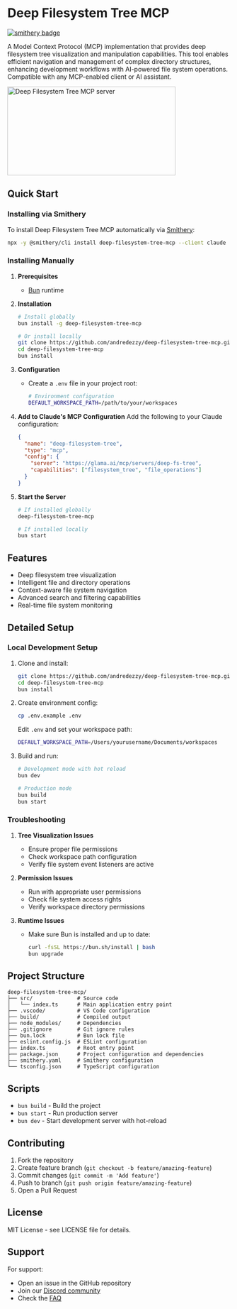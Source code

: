 # Deep Filesystem Tree MCP

[![smithery badge](https://smithery.ai/badge/deep-filesystem-tree-mcp)](https://smithery.ai/server/deep-filesystem-tree-mcp)

A Model Context Protocol (MCP) implementation that provides deep filesystem tree visualization and manipulation capabilities. This tool enables efficient navigation and management of complex directory structures, enhancing development workflows with AI-powered file system operations. Compatible with any MCP-enabled client or AI assistant.

<a href="https://glama.ai/mcp/servers/deep-fs-tree"><img width="380" height="200" src="https://glama.ai/mcp/servers/deep-fs-tree/badge" alt="Deep Filesystem Tree MCP server" /></a>

## Quick Start

### Installing via Smithery

To install Deep Filesystem Tree MCP automatically via [Smithery](https://smithery.ai/server/deep-filesystem-tree-mcp):

```bash
npx -y @smithery/cli install deep-filesystem-tree-mcp --client claude
```

### Installing Manually

1. **Prerequisites**

   - [Bun](https://bun.sh) runtime

2. **Installation**

   ```bash
   # Install globally
   bun install -g deep-filesystem-tree-mcp

   # Or install locally
   git clone https://github.com/andredezzy/deep-filesystem-tree-mcp.git
   cd deep-filesystem-tree-mcp
   bun install
   ```

3. **Configuration**

   - Create a `.env` file in your project root:
     ```bash
     # Environment configuration
     DEFAULT_WORKSPACE_PATH=/path/to/your/workspaces
     ```

4. **Add to Claude's MCP Configuration**
   Add the following to your Claude configuration:

   ```json
   {
     "name": "deep-filesystem-tree",
     "type": "mcp",
     "config": {
       "server": "https://glama.ai/mcp/servers/deep-fs-tree",
       "capabilities": ["filesystem_tree", "file_operations"]
     }
   }
   ```

5. **Start the Server**

   ```bash
   # If installed globally
   deep-filesystem-tree-mcp

   # If installed locally
   bun start
   ```

## Features

- Deep filesystem tree visualization
- Intelligent file and directory operations
- Context-aware file system navigation
- Advanced search and filtering capabilities
- Real-time file system monitoring

## Detailed Setup

### Local Development Setup

1. Clone and install:

   ```bash
   git clone https://github.com/andredezzy/deep-filesystem-tree-mcp.git
   cd deep-filesystem-tree-mcp
   bun install
   ```

2. Create environment config:

   ```bash
   cp .env.example .env
   ```

   Edit `.env` and set your workspace path:

   ```bash
   DEFAULT_WORKSPACE_PATH=/Users/yourusername/Documents/workspaces
   ```

3. Build and run:

   ```bash
   # Development mode with hot reload
   bun dev

   # Production mode
   bun build
   bun start
   ```

### Troubleshooting

1. **Tree Visualization Issues**

   - Ensure proper file permissions
   - Check workspace path configuration
   - Verify file system event listeners are active

2. **Permission Issues**

   - Run with appropriate user permissions
   - Check file system access rights
   - Verify workspace directory permissions

3. **Runtime Issues**
   - Make sure Bun is installed and up to date:
     ```bash
     curl -fsSL https://bun.sh/install | bash
     bun upgrade
     ```

## Project Structure

```
deep-filesystem-tree-mcp/
├── src/              # Source code
│   └── index.ts      # Main application entry point
├── .vscode/          # VS Code configuration
├── build/            # Compiled output
├── node_modules/     # Dependencies
├── .gitignore        # Git ignore rules
├── bun.lock          # Bun lock file
├── eslint.config.js  # ESLint configuration
├── index.ts          # Root entry point
├── package.json      # Project configuration and dependencies
├── smithery.yaml     # Smithery configuration
└── tsconfig.json     # TypeScript configuration
```

## Scripts

- `bun build` - Build the project
- `bun start` - Run production server
- `bun dev` - Start development server with hot-reload

## Contributing

1. Fork the repository
2. Create feature branch (`git checkout -b feature/amazing-feature`)
3. Commit changes (`git commit -m 'Add feature'`)
4. Push to branch (`git push origin feature/amazing-feature`)
5. Open a Pull Request

## License

MIT License - see LICENSE file for details.

## Support

For support:

- Open an issue in the GitHub repository
- Join our [Discord community](https://discord.gg/deep-filesystem-tree)
- Check the [FAQ](https://github.com/andredezzy/deep-filesystem-tree-mcp/wiki/FAQ)
